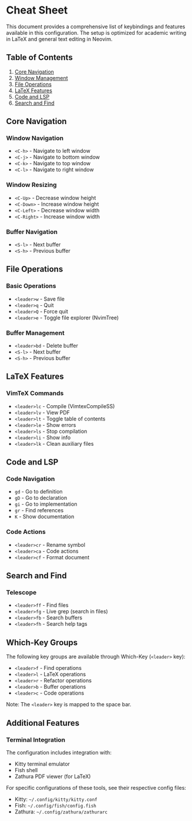 # Cheat Sheet

This document provides a comprehensive list of keybindings and features available in this configuration. The setup is optimized for academic writing in LaTeX and general text editing in Neovim.

## Table of Contents

1. [Core Navigation](#core-navigation)
2. [Window Management](#window-management)
3. [File Operations](#file-operations)
4. [LaTeX Features](#latex-features)
5. [Code and LSP](#code-and-lsp)
6. [Search and Find](#search-and-find)

## Core Navigation

### Window Navigation
- `<C-h>` - Navigate to left window
- `<C-j>` - Navigate to bottom window
- `<C-k>` - Navigate to top window
- `<C-l>` - Navigate to right window

### Window Resizing
- `<C-Up>` - Decrease window height
- `<C-Down>` - Increase window height
- `<C-Left>` - Decrease window width
- `<C-Right>` - Increase window width

### Buffer Navigation
- `<S-l>` - Next buffer
- `<S-h>` - Previous buffer

## File Operations

### Basic Operations
- `<leader>w` - Save file
- `<leader>q` - Quit
- `<leader>Q` - Force quit
- `<leader>e` - Toggle file explorer (NvimTree)

### Buffer Management
- `<leader>bd` - Delete buffer
- `<S-l>` - Next buffer
- `<S-h>` - Previous buffer

## LaTeX Features

### VimTeX Commands
- `<leader>lc` - Compile (VimtexCompileSS)
- `<leader>lv` - View PDF
- `<leader>lt` - Toggle table of contents
- `<leader>le` - Show errors
- `<leader>ls` - Stop compilation
- `<leader>li` - Show info
- `<leader>lk` - Clean auxiliary files

## Code and LSP

### Code Navigation
- `gd` - Go to definition
- `gD` - Go to declaration
- `gi` - Go to implementation
- `gr` - Find references
- `K` - Show documentation

### Code Actions
- `<leader>cr` - Rename symbol
- `<leader>ca` - Code actions
- `<leader>cf` - Format document

## Search and Find

### Telescope
- `<leader>ff` - Find files
- `<leader>fg` - Live grep (search in files)
- `<leader>fb` - Search buffers
- `<leader>fh` - Search help tags

## Which-Key Groups

The following key groups are available through Which-Key (`<leader>` key):
- `<leader>f` - Find operations
- `<leader>l` - LaTeX operations
- `<leader>r` - Refactor operations
- `<leader>b` - Buffer operations
- `<leader>c` - Code operations

Note: The `<leader>` key is mapped to the space bar.

## Additional Features

### Terminal Integration
The configuration includes integration with:
- Kitty terminal emulator
- Fish shell
- Zathura PDF viewer (for LaTeX)

For specific configurations of these tools, see their respective config files:
- Kitty: `~/.config/kitty/kitty.conf`
- Fish: `~/.config/fish/config.fish`
- Zathura: `~/.config/zathura/zathurarc`




